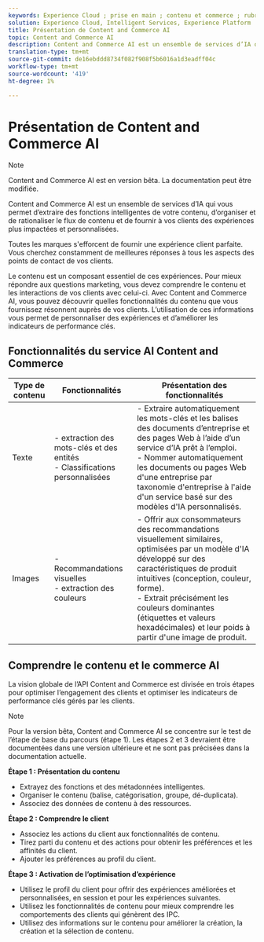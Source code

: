 ```yaml
---
keywords: Experience Cloud ; prise en main ; contenu et commerce ; rubriques populaires ; Services intelligents ; cai
solution: Experience Cloud, Intelligent Services, Experience Platform
title: Présentation de Content and Commerce AI
topic: Content and Commerce AI
description: Content and Commerce AI est un ensemble de services d’IA qui vous permet d’extraire des fonctions intelligentes de votre contenu, d’organiser, de rationaliser le flux de contenu et de fournir à vos clients des expériences personnalisées plus efficaces.
translation-type: tm+mt
source-git-commit: de16ebddd8734f082f908f5b6016a1d3eadff04c
workflow-type: tm+mt
source-wordcount: '419'
ht-degree: 1%

---
```



# Présentation de Content and Commerce AI

>[!NOTE]
>
>Content and Commerce AI est en version bêta. La documentation peut être modifiée.

Content and Commerce AI est un ensemble de services d’IA qui vous permet d’extraire des fonctions intelligentes de votre contenu, d’organiser et de rationaliser le flux de contenu et de fournir à vos clients des expériences plus impactées et personnalisées.

Toutes les marques s&#39;efforcent de fournir une expérience client parfaite. Vous cherchez constamment de meilleures réponses à tous les aspects des points de contact de vos clients.

Le contenu est un composant essentiel de ces expériences. Pour mieux répondre aux questions marketing, vous devez comprendre le contenu et les interactions de vos clients avec celui-ci. Avec Content and Commerce AI, vous pouvez découvrir quelles fonctionnalités du contenu que vous fournissez résonnent auprès de vos clients. L’utilisation de ces informations vous permet de personnaliser des expériences et d’améliorer les indicateurs de performance clés.

## Fonctionnalités du service AI Content and Commerce

| Type de contenu | Fonctionnalités | Présentation des fonctionnalités |
| --- | --- | --- |
| Texte | - extraction des mots-clés et des entités <br> - Classifications personnalisées | - Extraire automatiquement les mots-clés et les balises des documents d’entreprise et des pages Web à l’aide d’un service d’IA prêt à l’emploi. <br> - Nommer automatiquement les documents ou pages Web d&#39;une entreprise par taxonomie d&#39;entreprise à l&#39;aide d&#39;un service basé sur des modèles d&#39;IA personnalisés. |
| Images | - Recommandations visuelles <br> - extraction des couleurs | - Offrir aux consommateurs des recommandations visuellement similaires, optimisées par un modèle d&#39;IA développé sur des caractéristiques de produit intuitives (conception, couleur, forme). <br> - Extrait précisément les couleurs dominantes (étiquettes et valeurs hexadécimales) et leur poids à partir d&#39;une image de produit. |

## Comprendre le contenu et le commerce AI

La vision globale de l’API Content and Commerce est divisée en trois étapes pour optimiser l’engagement des clients et optimiser les indicateurs de performance clés gérés par les clients.

>[!NOTE]
>
>Pour la version bêta, Content and Commerce AI se concentre sur le test de l’étape de base du parcours (étape 1). Les étapes 2 et 3 devraient être documentées dans une version ultérieure et ne sont pas précisées dans la documentation actuelle.

**Étape 1 : Présentation du contenu**
- Extrayez des fonctions et des métadonnées intelligentes.
- Organiser le contenu (balise, catégorisation, groupe, dé-duplicata).
- Associez des données de contenu à des ressources.

**Étape 2 : Comprendre le client**
- Associez les actions du client aux fonctionnalités de contenu.
- Tirez parti du contenu et des actions pour obtenir les préférences et les affinités du client.
- Ajouter les préférences au profil du client.

**Étape 3 : Activation de l’optimisation d’expérience**
- Utilisez le profil du client pour offrir des expériences améliorées et personnalisées, en session et pour les expériences suivantes.
- Utilisez les fonctionnalités de contenu pour mieux comprendre les comportements des clients qui génèrent des IPC.
- Utilisez des informations sur le contenu pour améliorer la création, la création et la sélection de contenu.

